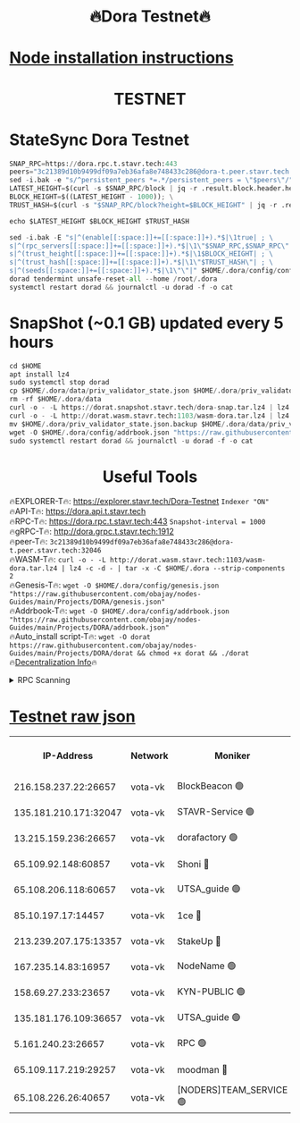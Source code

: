<h1 align="center"> 🔥Dora Testnet🔥</h1>

[Node installation instructions](https://github.com/obajay/nodes-Guides/tree/main/Projects/DORA)
=

<h1 align="center"> TESTNET</h1>

# StateSync Dora Testnet
```python
SNAP_RPC=https://dora.rpc.t.stavr.tech:443
peers="3c21389d10b9499df09a7eb36afa8e748433c286@dora-t.peer.stavr.tech:32046"
sed -i.bak -e "s/^persistent_peers *=.*/persistent_peers = \"$peers\"/" $HOME/.dora/config/config.toml
LATEST_HEIGHT=$(curl -s $SNAP_RPC/block | jq -r .result.block.header.height); \
BLOCK_HEIGHT=$((LATEST_HEIGHT - 1000)); \
TRUST_HASH=$(curl -s "$SNAP_RPC/block?height=$BLOCK_HEIGHT" | jq -r .result.block_id.hash)

echo $LATEST_HEIGHT $BLOCK_HEIGHT $TRUST_HASH

sed -i.bak -E "s|^(enable[[:space:]]+=[[:space:]]+).*$|\1true| ; \
s|^(rpc_servers[[:space:]]+=[[:space:]]+).*$|\1\"$SNAP_RPC,$SNAP_RPC\"| ; \
s|^(trust_height[[:space:]]+=[[:space:]]+).*$|\1$BLOCK_HEIGHT| ; \
s|^(trust_hash[[:space:]]+=[[:space:]]+).*$|\1\"$TRUST_HASH\"| ; \
s|^(seeds[[:space:]]+=[[:space:]]+).*$|\1\"\"|" $HOME/.dora/config/config.toml
dorad tendermint unsafe-reset-all --home /root/.dora
systemctl restart dorad && journalctl -u dorad -f -o cat
```
# SnapShot (~0.1 GB) updated every 5 hours
```python
cd $HOME
apt install lz4
sudo systemctl stop dorad
cp $HOME/.dora/data/priv_validator_state.json $HOME/.dora/priv_validator_state.json.backup
rm -rf $HOME/.dora/data
curl -o - -L https://dorat.snapshot.stavr.tech/dora-snap.tar.lz4 | lz4 -c -d - | tar -x -C $HOME/.dora --strip-components 2
curl -o - -L http://dorat.wasm.stavr.tech:1103/wasm-dora.tar.lz4 | lz4 -c -d - | tar -x -C $HOME/.dora --strip-components 2
mv $HOME/.dora/priv_validator_state.json.backup $HOME/.dora/data/priv_validator_state.json
wget -O $HOME/.dora/config/addrbook.json "https://raw.githubusercontent.com/obajay/nodes-Guides/main/Projects/DORA/addrbook.json"
sudo systemctl restart dorad && journalctl -u dorad -f -o cat
```
 <h1 align="center"> Useful Tools</h1>
 
🔥EXPLORER-T🔥: https://explorer.stavr.tech/Dora-Testnet        `Indexer "ON"` \
🔥API-T🔥:      https://dora.api.t.stavr.tech \
🔥RPC-T🔥:      https://dora.rpc.t.stavr.tech:443              `Snapshot-interval = 1000` \
🔥gRPC-T🔥:     http://dora.grpc.t.stavr.tech:1912 \
🔥peer-T🔥:     `3c21389d10b9499df09a7eb36afa8e748433c286@dora-t.peer.stavr.tech:32046` \
🔥WASM-T🔥:     ```curl -o - -L http://dorat.wasm.stavr.tech:1103/wasm-dora.tar.lz4 | lz4 -c -d - | tar -x -C $HOME/.dora --strip-components 2``` \
🔥Genesis-T🔥:  ```wget -O $HOME/.dora/config/genesis.json "https://raw.githubusercontent.com/obajay/nodes-Guides/main/Projects/DORA/genesis.json"``` \
🔥Addrbook-T🔥: ```wget -O $HOME/.dora/config/addrbook.json "https://raw.githubusercontent.com/obajay/nodes-Guides/main/Projects/DORA/addrbook.json"``` \
🔥Auto_install script-T🔥:  `wget -O dorat https://raw.githubusercontent.com/obajay/nodes-Guides/main/Projects/DORA/dorat && chmod +x dorat && ./dorat` \
🔥[Decentralization Info](https://github.com/obajay/StateSync-snapshots/tree/main/Projects/Dora/Decentralization)🔥

<details>
<summary>RPC Scanning</summary>

<h2 align="center"> We scan nodes in real time every 4 hours. And we provide the final result of RPC endpoints.
We cannot influence the operation of these nodes in any way. </h2>


```python
If Voting Power is higher than 0 --> then the Node is a validator of the network and may be subject to attack and be a potential threat to the chain.
```
```python
We marked such validators with a red symbol
```

</details>

[Testnet raw json](https://rpc-check.dorat.stavr.tech/dorat/rpc-dorat-result.json)
=



<table><tr><th>IP-Address</th><th>Network</th><th>Moniker</th><th>Latest Block Height</th><th>Earliest Block Height</th><th>Catching Up</th><th>Tx Index</th><th>Voting Power</th><th>Scan Time</th></tr><tr><td>216.158.237.22:26657</td><td>vota-vk</td><td>BlockBeacon 🟢</td><td>264352</td><td>1</td><td>False</td><td>off</td><td>0</td><td>2024-01-07T00:26:13.384889735UTC</td></tr><tr><td>135.181.210.171:32047</td><td>vota-vk</td><td>STAVR-Service 🟢</td><td>264353</td><td>1</td><td>False</td><td>on</td><td>0</td><td>2024-01-07T00:26:18.237878363UTC</td></tr><tr><td>13.215.159.236:26657</td><td>vota-vk</td><td>dorafactory 🟢</td><td>264353</td><td>1</td><td>False</td><td>on</td><td>0</td><td>2024-01-07T00:26:19.537282729UTC</td></tr><tr><td>65.109.92.148:60857</td><td>vota-vk</td><td>Shoni 🔴</td><td>264354</td><td>1</td><td>False</td><td>on</td><td>12173124795244098</td><td>2024-01-07T00:26:24.266518833UTC</td></tr><tr><td>65.108.206.118:60657</td><td>vota-vk</td><td>UTSA_guide 🟢</td><td>264354</td><td>1</td><td>False</td><td>on</td><td>0</td><td>2024-01-07T00:26:24.606303411UTC</td></tr><tr><td>85.10.197.17:14457</td><td>vota-vk</td><td>1ce 🔴</td><td>264354</td><td>8001</td><td>False</td><td>off</td><td>9009000000000000</td><td>2024-01-07T00:26:20.449359303UTC</td></tr><tr><td>213.239.207.175:13357</td><td>vota-vk</td><td>StakeUp 🔴</td><td>264352</td><td>13001</td><td>False</td><td>off</td><td>12920079242125372</td><td>2024-01-07T00:26:12.727267066UTC</td></tr><tr><td>167.235.14.83:16957</td><td>vota-vk</td><td>NodeName 🟢</td><td>210819</td><td>14001</td><td>False</td><td>on</td><td>0</td><td>2024-01-07T00:26:24.934079406UTC</td></tr><tr><td>158.69.27.233:23657</td><td>vota-vk</td><td>KYN-PUBLIC 🟢</td><td>264354</td><td>52001</td><td>False</td><td>on</td><td>0</td><td>2024-01-07T00:26:23.953521601UTC</td></tr><tr><td>135.181.176.109:36657</td><td>vota-vk</td><td>UTSA_guide 🟢</td><td>264352</td><td>55501</td><td>False</td><td>on</td><td>0</td><td>2024-01-07T00:26:10.374350222UTC</td></tr><tr><td>5.161.240.23:26657</td><td>vota-vk</td><td>RPC 🟢</td><td>264354</td><td>60001</td><td>False</td><td>off</td><td>0</td><td>2024-01-07T00:26:20.193030669UTC</td></tr><tr><td>65.109.117.219:29257</td><td>vota-vk</td><td>moodman 🔴</td><td>264353</td><td>164353</td><td>False</td><td>off</td><td>9009100000000000</td><td>2024-01-07T00:26:15.842145510UTC</td></tr><tr><td>65.108.226.26:40657</td><td>vota-vk</td><td>[NODERS]TEAM_SERVICE 🟢</td><td>264354</td><td>197001</td><td>False</td><td>on</td><td>0</td><td>2024-01-07T00:26:22.920029748UTC</td></tr></table>
